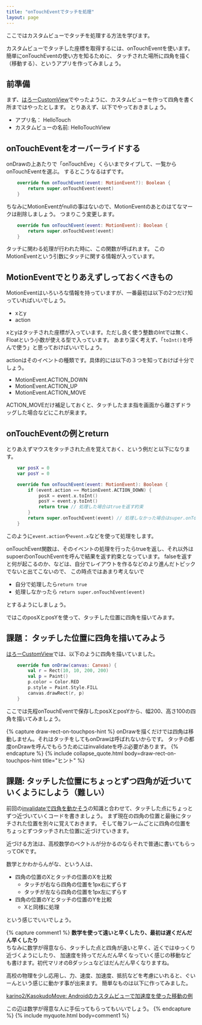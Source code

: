 ```yaml
---
title: "onTouchEventでタッチを処理"
layout: page
---
```

ここではカスタムビューでタッチを処理する方法を学びます。

カスタムビューでタッチした座標を取得するには、onTouchEventを使います。
簡単にonTouchEventの使い方を知るために、
タッチされた場所に四角を描く（移動する）、というアプリを作ってみましょう。

## 前準備

まず、[はろーCustomView](hello_customview.html)でやったように、カスタムビューを作って四角を書く所まではやったとします。
とりあえず、以下でやっておきましょう。

- アプリ名： HelloTouch
- カスタムビューの名前: HelloTouchView

## onTouchEventをオーバーライドする

onDrawの上あたりで「onTouchEve」くらいまでタイプして、一覧からonTouchEventを選ぶ。
するとこうなるはずです。

```kotlin
    override fun onTouchEvent(event: MotionEvent?): Boolean {
        return super.onTouchEvent(event)
    }
```

ちなみにMotionEventがnullの事はないので、MotionEventのあとのはてなマークは削除しましょう。
つまりこう変更します。

```kotlin
    override fun onTouchEvent(event: MotionEvent): Boolean {
        return super.onTouchEvent(event)
    }
```

タッチに関わる処理が行われた時に、この関数が呼ばれます。
このMotionEventという引数にタッチに関する情報が入っています。

## MotionEventでとりあえずしっておくべきもの

MotionEventはいろいろな情報を持っていますが、一番最初は以下の2つだけ知っていればいいでしょう。

- xとy
- action

xとyはタッチされた座標が入っています。ただし良く使う整数のIntでは無く、Floatという小数が使える型で入っています。
あまり深く考えず、「`toInt()`を呼んで使う」と思っておけばいいでしょう。

actionはそのイベントの種類です。具体的には以下の３つを知っておけば十分でしょう。

- MotionEvent.ACTION_DOWN
- MotionEvent.ACTION_UP
- MotionEvent.ACTION_MOVE

ACTION_MOVEだけ補足しておくと、タッチしたまま指を画面から離さずドラッグした場合などにこれが来ます。

## onTouchEventの例とreturn

とりあえずマウスをタッチされた点を覚えておく、という例だと以下になります。

```kotlin
    var posX = 0
    var posY = 0

    override fun onTouchEvent(event: MotionEvent): Boolean {
        if (event.action == MotionEvent.ACTION_DOWN) {
            posX = event.x.toInt()
            posY = event.y.toInt()
            return true // 処理した場合はtrueを返す約束
        }
        return super.onTouchEvent(event) // 処理しなかった場合はsuper.onTouchEventを呼び出して結果を返す約束
    }
```

このように`event.action`や`event.x`などを使って処理をします。

onTouchEvent関数は、そのイベントの処理を行ったらtrueを返し、それ以外はsupoerのonTouchEventを呼んで結果を返す約束となっています。
falseを返すと何が起こるのか、などは、自分でレイアウトを作るなどのより進んだトピックでないと出てこないので、
この時点ではあまり考えないで

- 自分で処理したら`return true`
- 処理しなかったら `return super.onTouchEvent(event)`

とするようにしましょう。

ではこのposXとposYを使って、タッチした位置に四角を描いてみます。

## 課題： タッチした位置に四角を描いてみよう

[はろーCustomView](hello_customview.html)では、以下のように四角を描いていました。

```kotlin
    override fun onDraw(canvas: Canvas) {
        val r = Rect(10, 10, 200, 200)
        val p = Paint()
        p.color = Color.RED
        p.style = Paint.Style.FILL
        canvas.drawRect(r, p)
    }
```

ここでは先程onTouchEventで保存したposXとposYから、幅200、高さ100の四角を描いてみましょう。


{% capture draw-rect-on-touchpos-hint %}
onDrawを描くだけでは四角は移動しません。それはタッチをしてもonDrawは呼ばれないからです。
タッチの都度onDrawを呼んでもらうためにはinvalidateを呼ぶ必要があります。
{% endcapture %}
{% include collapse_quote.html body=draw-rect-on-touchpos-hint title="ヒント" %}

## 課題: タッチした位置にちょっとずつ四角が近づいていくようにしよう（難しい）

前回の[invalidateで四角を動かそう](invalidate_animation.html)の知識と合わせて、タッチした点にちょっとずつ近づいていくコードを書きましょう。
まず現在の四角の位置と最後にタッチされた位置を別々に覚えておきます。
そして毎フレームごとに四角の位置をちょっとずつタッチされた位置に近づけていきます。

近づける方法は、高校数学のベクトルが分かるのならそれで普通に書いてもらっってOKです。

数学とかわからんがな、という人は、

- 四角の位置のXとタッチの位置のXを比較
   - タッチが右なら四角の位置を1px右にずらす
   - タッチが左なら四角の位置を1px左にずらす
- 四角の位置のYとタッチの位置のYを比較
   - Xと同様に処理

という感じでいいでしょう。

{% capture comment1 %}
**数学を使って遠いと早くしたり、最初は遅くだんだん早くしたり**  
ちなみに数学が得意なら、タッチした点と四角が遠いと早く、近くではゆっくり近づくようにしたり、
加速度を持ってだんだん早くなっていく感じの移動なども書けます。初代マリオのBダッシュなどはだんだん早くなりますね。

高校の物理を少し応用し、力、速度、加速度、抵抗などを考慮にいれると、ぐいーんという感じに動かす事が出来ます。
簡単なものは以下に作ってみました。

[karino2/KasokudoMove: Androidのカスタムビューで加速度を使った移動の例](https://github.com/karino2/KasokudoMove/tree/main)

この辺は数学が得意な人に手伝ってもらってもいいでしょう。
{% endcapture %}
{% include myquote.html body=comment1 %}


